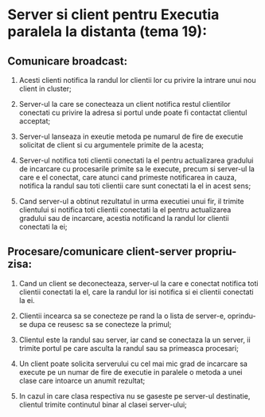 # Server si client pentru Executia paralela la distanta (tema 19):

## Comunicare broadcast:
1. Acesti clienti notifica la randul lor clientii lor cu privire la intrare unui nou client in cluster;

2. Server-ul la care se conecteaza un client notifica restul clientilor conectati cu privire la adresa si portul unde poate fi contactat clientul acceptat;

3. Server-ul lanseaza in exeutie metoda pe numarul de fire de executie solicitat de client si cu argumentele primite de la acesta;

4. Server-ul notifica toti clientii conectati la el pentru actualizarea gradului de incarcare cu procesarile primite sa le execute, 
precum si server-ul la care e el conectat, care atunci cand primeste notificarea in cauza, notifica la randul sau toti clientii care sunt conectati la el in acest sens;

5. Cand server-ul a obtinut rezultatul in urma executiei unui fir, il trimite clientului si notifica toti clientii conectati la el pentru actualizarea gradului sau de incarcare, 
acestia notificand la randul lor clientii conectati la ei;

## Procesare/comunicare client-server propriu-zisa:

1. Cand un client se deconecteaza, server-ul la care e conectat notifica toti clientii conectati la el, care la randul lor isi notifica si ei clientii conectati la ei.

2. Clientii incearca sa se conecteze pe rand la o lista de server-e, oprindu-se dupa ce reusesc sa se conecteze la primul;

3. Clientul este la randul sau server, iar cand se conectaza la un server, ii trimite portul pe care asculta la randul sau sa primeasca procesari;

4. Un client poate solicita serverului cu cel mai mic grad de incarcare sa execute pe un numar de fire de executie in paralele o metoda a unei clase care intoarce un anumit rezultat;

5. In cazul in care clasa respectiva nu se gaseste pe server-ul destinatie, clientul trimite continutul binar al clasei server-ului;
